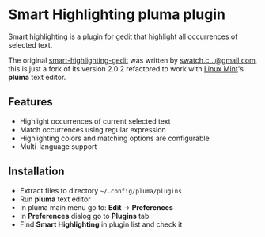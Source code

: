 # Smart Highlighting pluma plugin

Smart highlighting is a plugin for gedit that highlight all occurrences of selected text.

The original [smart-highlighting-gedit](https://code.google.com/p/smart-highlighting-gedit/) was written by [swatch.c...@gmail.com](https://code.google.com/u/111699172889945152108/), this is just a fork of its version 2.0.2 refactored to work with [Linux Mint](http://www.linuxmint.com/)'s **pluma** text editor.


## Features

* Highlight occurrences of current selected text
* Match occurrences using regular expression
* Highlighting colors and matching options are configurable
* Multi-language support


## Installation

* Extract files to directory `~/.config/pluma/plugins`
* Run **pluma** text editor
* In pluma main menu go to: **Edit** -> **Preferences**
* In **Preferences** dialog go to **Plugins** tab
* Find **Smart Highlighting** in plugin list and check it

